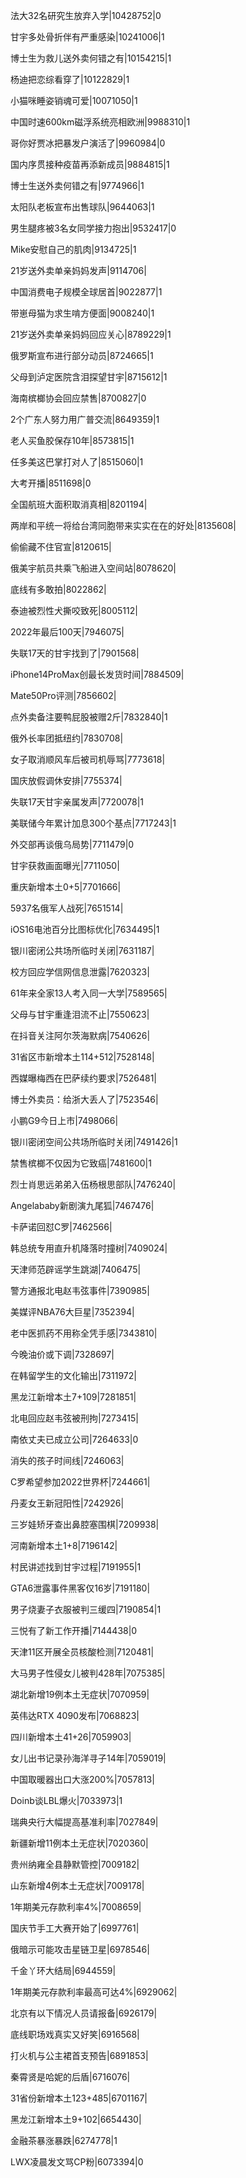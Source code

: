 法大32名研究生放弃入学|10428752|0

甘宇多处骨折伴有严重感染|10241006|1

博士生为救儿送外卖何错之有|10154215|1

杨迪把恋综看穿了|10122829|1

小猫咪睡姿销魂可爱|10071050|1

中国时速600km磁浮系统亮相欧洲|9988310|1

哥你好贾冰把暴发户演活了|9960984|0

国内序贯接种疫苗再添新成员|9884815|1

博士生送外卖何错之有|9774966|1

太阳队老板宣布出售球队|9644063|1

男生腿疼被3名女同学接力抱出|9532417|0

Mike安慰自己的肌肉|9134725|1

21岁送外卖单亲妈妈发声|9114706|

中国消费电子规模全球居首|9022877|1

带崽母猫为求生啃方便面|9008240|1

21岁送外卖单亲妈妈回应关心|8789229|1

俄罗斯宣布进行部分动员|8724665|1

父母到泸定医院含泪探望甘宇|8715612|1

海南槟榔协会回应禁售|8700827|0

2个广东人努力用广普交流|8649359|1

老人买鱼胶保存10年|8573815|1

任多美这巴掌打对人了|8515060|1

大考开播|8511698|0

全国航班大面积取消真相|8201194|

两岸和平统一将给台湾同胞带来实实在在的好处|8135608|

偷偷藏不住官宣|8120615|

俄美宇航员共乘飞船进入空间站|8078620|

底线有多敢拍|8022862|

泰迪被烈性犬撕咬致死|8005112|

2022年最后100天|7946075|

失联17天的甘宇找到了|7901568|

iPhone14ProMax创最长发货时间|7884509|

Mate50Pro评测|7856602|

点外卖备注要鸭屁股被赠2斤|7832840|1

俄外长率团抵纽约|7830708|

女子取消顺风车后被司机辱骂|7773618|

国庆放假调休安排|7755374|

失联17天甘宇亲属发声|7720078|1

美联储今年累计加息300个基点|7717243|1

外交部再谈俄乌局势|7711479|0

甘宇获救画面曝光|7711050|

重庆新增本土0+5|7701666|

5937名俄军人战死|7651514|

iOS16电池百分比图标优化|7634495|1

银川密闭公共场所临时关闭|7631187|

校方回应学信网信息泄露|7620323|

61年来全家13人考入同一大学|7589565|

父母与甘宇重逢泪流不止|7550623|

在抖音关注阿尔茨海默病|7540626|

31省区市新增本土114+512|7528148|

西媒曝梅西在巴萨续约要求|7526481|

博士外卖员：给浙大丢人了|7523546|

小鹏G9今日上市|7498066|

银川密闭空间公共场所临时关闭|7491426|1

禁售槟榔不仅因为它致癌|7481600|1

烈士肖思远弟弟入伍杨根思部队|7476240|

Angelababy新剧演九尾狐|7467476|

卡萨诺回怼C罗|7462566|

韩总统专用直升机降落时撞树|7409024|

天津师范辟谣学生跳湖|7406475|

警方通报北电赵韦弦事件|7390985|

美媒评NBA76大巨星|7352394|

老中医抓药不用称全凭手感|7343810|

今晚油价或下调|7328697|

在韩留学生的文化输出|7311972|

黑龙江新增本土7+109|7281851|

北电回应赵韦弦被刑拘|7273415|

南依丈夫已成立公司|7264633|0

消失的孩子时间线|7246063|

C罗希望参加2022世界杯|7244661|

丹麦女王新冠阳性|7242926|

三岁娃矫牙查出鼻腔塞围棋|7209938|

河南新增本土1+8|7196142|

村民讲述找到甘宇过程|7191955|1

GTA6泄露事件黑客仅16岁|7191180|

男子烧妻子衣服被判三缓四|7190854|1

三悦有了新工作开播|7144438|0

天津11区开展全员核酸检测|7120481|

大马男子性侵女儿被判428年|7075385|

湖北新增19例本土无症状|7070959|

英伟达RTX 4090发布|7068823|

四川新增本土41+26|7059903|

女儿出书记录孙海洋寻子14年|7059019|

中国取暖器出口大涨200%|7057813|

Doinb谈LBL爆火|7033973|1

瑞典央行大幅提高基准利率|7027849|

新疆新增11例本土无症状|7020360|

贵州纳雍全县静默管控|7009182|

山东新增4例本土无症状|7009178|

1年期美元存款利率4%|7008659|

国庆节手工大赛开始了|6997761|

俄暗示可能攻击星链卫星|6978546|

千金丫环大结局|6944559|

1年期美元存款利率最高可达4%|6929062|

北京有以下情况人员请报备|6926179|

底线职场戏真实又好笑|6916568|

打火机与公主裙首支预告|6891853|

秦霄贤是哈妮的后盾|6716076|

31省份新增本土123+485|6701167|

黑龙江新增本土9+102|6654430|

金融茶暴涨暴跌|6274778|1

LWX凌晨发文骂CP粉|6073394|0

